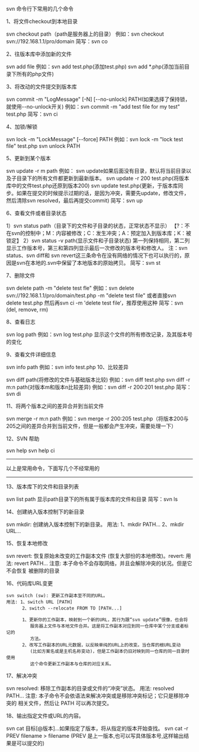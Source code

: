svn 命令行下常用的几个命令

1、将文件checkout到本地目录

  svn checkout path（path是服务器上的目录）
   例如：svn checkout svn://192.168.1.1/pro/domain
   简写：svn co



2、往版本库中添加新的文件

  svn add file
  例如：svn add test.php(添加test.php)
  svn add *.php(添加当前目录下所有的php文件)



3、将改动的文件提交到版本库

  svn commit -m "LogMessage" [-N] [--no-unlock] PATH(如果选择了保持锁，就使用--no-unlock开关)
   例如：svn commit -m "add test file for my test" test.php
   简写：svn ci



4、加锁/解锁

  svn lock -m "LockMessage" [--force] PATH
  例如：svn lock -m "lock test file" test.php
  svn unlock PATH



5、更新到某个版本

  svn update -r m path
   例如：
   svn update如果后面没有目录，默认将当前目录以及子目录下的所有文件都更新到最新版本。
   svn update -r 200 test.php(将版本库中的文件test.php还原到版本200)
   svn update test.php(更新，于版本库同步。如果在提交的时候提示过期的话，是因为冲突，需要先update，修改文件，然后清除svn resolved，最后再提交commit)
   简写：svn up



6、查看文件或者目录状态

  1）svn status path（目录下的文件和子目录的状态，正常状态不显示）
   【?：不在svn的控制中；M：内容被修改；C：发生冲突；A：预定加入到版本库；K：被锁定】
  2）svn status -v path(显示文件和子目录状态)
   第一列保持相同，第二列显示工作版本号，第三和第四列显示最后一次修改的版本号和修改人。
   注：svn status、svn diff和 svn revert这三条命令在没有网络的情况下也可以执行的，原因是svn在本地的.svn中保留了本地版本的原始拷贝。
   简写：svn st

7、删除文件

  svn delete path -m "delete test fle"
  例如：svn delete svn://192.168.1.1/pro/domain/test.php -m "delete test file"
  或者直接svn delete test.php 然后再svn ci -m 'delete test file‘，推荐使用这种
  简写：svn (del, remove, rm)

8、查看日志

  svn log path
  例如：svn log test.php 显示这个文件的所有修改记录，及其版本号的变化



9、查看文件详细信息

  svn info path
  例如：svn info test.php
10、比较差异

  svn diff path(将修改的文件与基础版本比较)
  例如：svn diff test.php
       svn diff -r m:n path(对版本m和版本n比较差异)
  例如：svn diff -r 200:201 test.php
  简写：svn di



11、将两个版本之间的差异合并到当前文件

  svn merge -r m:n path
  例如：svn merge -r 200:205 test.php（将版本200与205之间的差异合并到当前文件，但是一般都会产生冲突，需要处理一下）

12、SVN 帮助

  svn help
  svn help ci



------------------------------------------------------------------------------


以上是常用命令，下面写几个不经常用的

------------------------------------------------------------------------------

13、版本库下的文件和目录列表

  svn list path
  显示path目录下的所有属于版本库的文件和目录
  简写：svn ls  



14、创建纳入版本控制下的新目录

  svn mkdir: 创建纳入版本控制下的新目录。
  用法: 1、mkdir PATH...
       2、mkdir URL...

15、恢复本地修改

   svn revert: 恢复原始未改变的工作副本文件 (恢复大部份的本地修改)。revert:
   用法: revert PATH...
   注意: 本子命令不会存取网络，并且会解除冲突的状况。但是它不会恢复
        被删除的目录

16、代码库URL变更

    svn switch (sw): 更新工作副本至不同的URL。
    用法: 1、switch URL [PATH]
          2、switch --relocate FROM TO [PATH...]

          1、更新你的工作副本，映射到一个新的URL，其行为跟“svn update”很像，也会将
             服务器上文件与本地文件合并。这是将工作副本对应到同一仓库中某个分支或者标记的
             方法。
          2、改写工作副本的URL元数据，以反映单纯的URL上的改变。当仓库的根URL变动
             (比如方案名或是主机名称变动)，但是工作副本仍旧对映到同一仓库的同一目录时使用
             这个命令更新工作副本与仓库的对应关系。

17、解决冲突

   svn resolved: 移除工作副本的目录或文件的“冲突”状态。
   用法: resolved PATH...
   注意: 本子命令不会依语法来解决冲突或是移除冲突标记；它只是移除冲突的
   相关文件，然后让 PATH 可以再次提交。

18、输出指定文件或URL的内容。

  svn cat 目标[@版本]...如果指定了版本，将从指定的版本开始查找。
  svn cat -r PREV filename > filename (PREV 是上一版本,也可以写具体版本号,这样输出结果是可以提交的)
